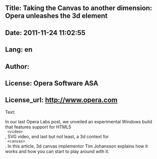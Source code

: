 Title: Taking the Canvas to another dimension: Opera unleashes the 3d <canvas> element
----
Date: 2011-11-24 11:02:55
----
Lang: en
----
Author: 
----
License: Opera Software ASA
----
License_url: http://www.opera.com
----
Text:

<p>
In our last Opera Labs post, we unveiled an experimental Windows build that features support for HTML5
<code>
 &lt;video&gt;
</code>
, SVG video, and last but not least, a 3d context for
<code>
 &lt;canvas&gt;
</code>
. In this article, 3d canvas implementor Tim Johansson explains how it works and how you can start to play around with it.
</p>

